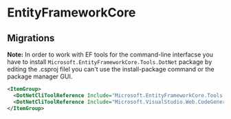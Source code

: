 # EntityFrameworkCore

## Migrations

**Note:** In order to work with EF tools for the command-line interfacse you have to install `Microsoft.EntityFrameworkCore.Tools.DotNet` package by editing the .csproj filel you can't use the install-package command or the package manager GUI.

```xml
<ItemGroup>
  <DotNetCliToolReference Include="Microsoft.EntityFrameworkCore.Tools.DotNet" Version="2.0.0" />
  <DotNetCliToolReference Include="Microsoft.VisualStudio.Web.CodeGeneration.Tools" Version="2.0.0" />
</ItemGroup>
```
